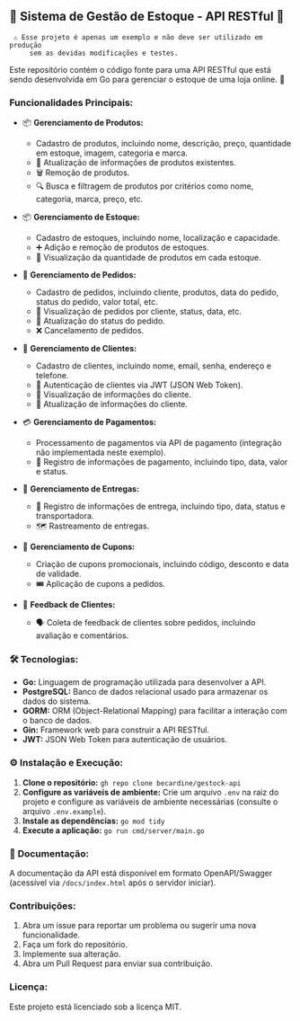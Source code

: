 ## 🎉 Sistema de Gestão de Estoque - API RESTful 🎉

```
 ⚠️ Esse projeto é apenas um exemplo e não deve ser utilizado em produção
     sem as devidas modificações e testes.
```

Este repositório contém o código fonte para uma API RESTful que está sendo desenvolvida em Go para gerenciar o estoque de uma loja online. 🚀

### **Funcionalidades Principais:**

- 📦 **Gerenciamento de Produtos:**

  - Cadastro de produtos, incluindo nome, descrição, preço, quantidade em estoque, imagem, categoria e marca.
  - 🔄 Atualização de informações de produtos existentes.
  - 🗑️ Remoção de produtos.
  - 🔍 Busca e filtragem de produtos por critérios como nome, categoria, marca, preço, etc.

- 📦 **Gerenciamento de Estoque:**

  - Cadastro de estoques, incluindo nome, localização e capacidade.
  - ➕ Adição e remoção de produtos de estoques.
  - 👀 Visualização da quantidade de produtos em cada estoque.

- 🛒 **Gerenciamento de Pedidos:**

  - Cadastro de pedidos, incluindo cliente, produtos, data do pedido, status do pedido, valor total, etc.
  - 🔎 Visualização de pedidos por cliente, status, data, etc.
  - 🔄 Atualização do status do pedido.
  - ❌ Cancelamento de pedidos.

- 👤 **Gerenciamento de Clientes:**

  - Cadastro de clientes, incluindo nome, email, senha, endereço e telefone.
  - 🔐 Autenticação de clientes via JWT (JSON Web Token).
  - 👀 Visualização de informações do cliente.
  - 🔄 Atualização de informações do cliente.

- 💳 **Gerenciamento de Pagamentos:**

  - Processamento de pagamentos via API de pagamento (integração não implementada neste exemplo).
  - 📝 Registro de informações de pagamento, incluindo tipo, data, valor e status.

- 🚚 **Gerenciamento de Entregas:**

  - 📝 Registro de informações de entrega, incluindo tipo, data, status e transportadora.
  - 🗺️ Rastreamento de entregas.

- 🎁 **Gerenciamento de Cupons:**

  - Criação de cupons promocionais, incluindo código, desconto e data de validade.
  - 🎟️ Aplicação de cupons a pedidos.

- 💬 **Feedback de Clientes:**
  - 🗣️ Coleta de feedback de clientes sobre pedidos, incluindo avaliação e comentários.

### 🛠️ **Tecnologias:**

- **Go:** Linguagem de programação utilizada para desenvolver a API.
- **PostgreSQL:** Banco de dados relacional usado para armazenar os dados do sistema.
- **GORM:** ORM (Object-Relational Mapping) para facilitar a interação com o banco de dados.
- **Gin:** Framework web para construir a API RESTful.
- **JWT:** JSON Web Token para autenticação de usuários.

### ⚙️ **Instalação e Execução:**

1. **Clone o repositório:** `gh repo clone becardine/gestock-api`
2. **Configure as variáveis de ambiente:** Crie um arquivo `.env` na raiz do projeto e configure as variáveis de ambiente necessárias (consulte o arquivo `.env.example`).
3. **Instale as dependências:** `go mod tidy`
4. **Execute a aplicação:** `go run cmd/server/main.go`

### 📑 **Documentação:**

A documentação da API está disponível em formato OpenAPI/Swagger (acessível via `/docs/index.html` após o servidor iniciar).

### **Contribuições:**

1. Abra um issue para reportar um problema ou sugerir uma nova funcionalidade.
2. Faça um fork do repositório.
3. Implemente sua alteração.
4. Abra um Pull Request para enviar sua contribuição.

### **Licença:**

Este projeto está licenciado sob a licença MIT.
